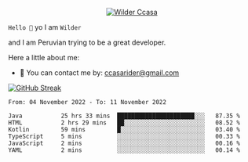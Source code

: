 <p align="center">
  <a href="https://github.com/Call4han"><img src="https://images2.alphacoders.com/505/505544.jpg" alt="Wilder Ccasa" /></a>
</p>


`Hello 👋`
yo I am `Wilder`

and I am Peruvian trying to be a great developer.






Here a little about me:
- 📝 You can contact me by: ccasarider@gmail.com


[![GitHub Streak](http://github-readme-streak-stats.herokuapp.com?user=Callahan&theme=dark&date_format=j%2Fn%5B%2FY%5D&background=201E1E&border=867815&stroke=E0E0E0&ring=268586&fire=DD401D&currStreakNum=ADDD8E&sideNums=76CBD5AA&currStreakLabel=6DBADD&sideLabels=6DBADD&dates=D0D0D0)](https://git.io/streak-stats)
<!--START_SECTION:waka-->

```text
From: 04 November 2022 - To: 11 November 2022

Java           25 hrs 33 mins  ██████████████████████░░░   87.35 %
HTML           2 hrs 29 mins   ██░░░░░░░░░░░░░░░░░░░░░░░   08.52 %
Kotlin         59 mins         █░░░░░░░░░░░░░░░░░░░░░░░░   03.40 %
TypeScript     5 mins          ░░░░░░░░░░░░░░░░░░░░░░░░░   00.33 %
JavaScript     2 mins          ░░░░░░░░░░░░░░░░░░░░░░░░░   00.16 %
YAML           2 mins          ░░░░░░░░░░░░░░░░░░░░░░░░░   00.14 %
```

<!--END_SECTION:waka-->








